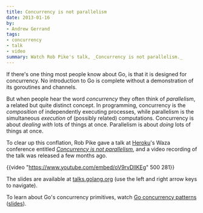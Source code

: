 ```yaml
---
title: Concurrency is not parallelism
date: 2013-01-16
by:
- Andrew Gerrand
tags:
- concurrency
- talk
- video
summary: Watch Rob Pike's talk, _Concurrency is not parallelism._
---
```



If there's one thing most people know about Go,
is that it is designed for concurrency.
No introduction to Go is complete without a demonstration of its goroutines and channels.

But when people hear the word _concurrency_ they often think of _parallelism_,
a related but quite distinct concept.
In programming, concurrency is the _composition_ of independently executing processes,
while parallelism is the simultaneous _execution_ of (possibly related) computations.
Concurrency is about _dealing with_ lots of things at once.
Parallelism is about _doing_ lots of things at once.

To clear up this conflation, Rob Pike gave a talk at [Heroku](http://heroku.com/)'s
Waza conference entitled
[_Concurrency is not parallelism_](https://blog.heroku.com/concurrency_is_not_parallelism),
and a video recording of the talk was released a few months ago.

{{video "https://www.youtube.com/embed/oV9rvDllKEg" 500 281}}

The slides are available at [talks.golang.org](https://talks.golang.org/2012/waza.slide)
(use the left and right arrow keys to navigate).

To learn about Go's concurrency primitives,
watch [Go concurrency patterns](http://www.youtube.com/watch?v=f6kdp27TYZs)
([slides](https://talks.golang.org/2012/concurrency.slide)).
